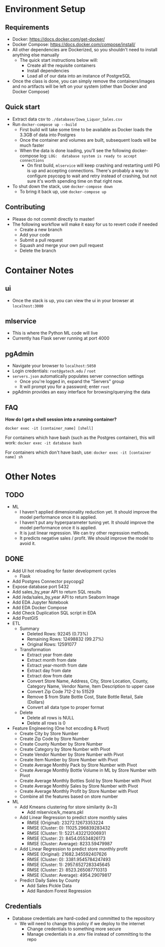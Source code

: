 # Environment Setup
## Requirements
- Docker: https://docs.docker.com/get-docker/
- Docker Compose: https://docs.docker.com/compose/install/
- All other dependencies are Dockerized, so you shouldn't need to install anything else manually
  - The quick start instructions below will:
    - Create all the requisite containers
    - Install dependencies
    - Load all of our data into an instance of PostgreSQL
- Once the class is done, you can simply remove the containers/images and no artifacts will be left on your system (other than Docker and Docker Compose)

## Quick start
- Extract data csv to `./database/Iowa_Liquor_Sales.csv`
- Run `docker-compose up --build`
  - First build will take some time to be available as Docker loads the 3.3GB of data into Postgres
  - Once the container and volumes are built, subsequent loads will be much faster
  - When the data is done loading, you'll see the following docker-compose log: `LOG:  database system is ready to accept connections`
    - On first build, `mlservice` will keep crashing and restarting until PG is up and accepting connections. There's probably a way to configure psycopg to wait and retry instead of crashing, but not sure it's worth spending time on that right now.
- To shut down the stack, use `docker-compose down`
  - To bring it back up, use `docker-compose up`

## Contributing
- Please do not commit directly to master!
- The following workflow will make it easy for us to revert code if needed
  - Create a new branch
  - Add your code
  - Submit a pull request
  - Squash and merge your own pull request
  - Delete the branch

# Container Notes

## ui
- Once the stack is up, you can view the ui in your browser at `localhost:3000`

## mlservice
- This is where the Python ML code will live
- Currently has Flask server running at port 4000

## pgAdmin
- Navigate your browser to `localhost:5050`
- Login credentials: `root@gatech.edu` / `root`
- `servers.json` automatically populates server connection settings
  - Once you're logged in, expand the "Servers" group
  - It will prompt you for a password; enter `root`
- pgAdmin provides an easy interface for browsing/querying the data

## FAQ

**How do I get a shell session into a running container?**

`docker exec -it [container_name] [shell]`

For containers which have bash (such as the Postgres container), this will work:
`docker exec -it database bash`

For containers which don't have bash, use:
`docker exec -it [container name] sh`

# Other Notes

## TODO
- ML
  - I haven't applied dimensionality reduction yet. It should improve the model performance once it is applied.
  - I haven't put any hyperparameter tuning yet.  It should improve the model performance once it is applied.
  - It is just linear regression. We can try other regression methods.
  - It predicts negative sales / profit. We should improve the model to avoid it.

## DONE
- Add UI hot reloading for faster development cycles
  - Flask
- Add Postgres Connector psycopg2
- Expose database port 5432
- Add sales_by_year API to return SQL results
- Add /eda/sales_by_year API to return Seaborn Image
- Add EDA Jupyter Notebook
- Add EDA Docker Compose
- Add Check Duplication SQL script in EDA
- Add PostGIS
- ETL
  - Summary
    - Deleted Rows: 92245 (0.73%)
    - Remaining Rows: 12498832 (99.27%)
    - Original Rows: 12591077
  - Transformation
    - Extract year from date
    - Extract month from date
    - Extract year-month from date
    - Extract day from date
    - Extract dow from date
    - Convert Store Name, Address, City, Store Location, County, Category Name, Vendor Name, Item Description to upper case
    - Convert Zip Code 712-2 to 51529
    - Remove $ from State Bottle Cost, State Bottle Retail, Sale (Dollars)
    - Convert all data type to proper format
  - Delete
    - Delete all rows is NULL
    - Delete all rows is 0
- Feature Engineering (One hot encoding & Pivot)
  - Create City by Store Number
  - Create Zip Code by Store Number
  - Create County Number by Store Number
  - Create Category by Store Number with Pivot
  - Create Vendor Number by Store Number with Pivot
  - Create Item Number by Store Number with Pivot
  - Create Average Monthly Pack by Store Number with Pivot
  - Create Average Monthly Bottle Volume in ML by Store Number with Pivot
  - Create Average Monthly Bottles Sold by Store Number with Pivot
  - Create Average Monthly Sales by Store Number with Pivot
  - Create Average Monthly Profit by Store Number with Pivot
  - Combine all the features based on store number
- ML
  - Add Kmeans clustering for store similarity (k=3)
    - Add mlservice/k_means.pkl
  - Add Linear Regression to predict store monthly sales
    - RMSE (Original): 23272.12673353224
    - RMSE (Cluster: 0): 11025.296839283432
    - RMSE (Cluster: 1): 5221.432212006931
    - RMSE (Cluster: 2): 8454.05534826173
    - RMSE (Cluster: Average): 8233.59479987
  - Add Linear Regression to predict store monthly profit
    - RMSE (Original): 21682.345592407626
    - RMSE (Cluster: 0): 3381.9545784247493
    - RMSE (Cluster: 1): 2957.6527283345645
    - RMSE (Cluster: 2): 8523.265087710313
    - RMSE (Cluster: Average): 4954.29079817
  - Predict Daily Sales by County
    - Add Sales Pickle Data
    - Add Random Forest Regression

## Credentials
- Database credentials are hard-coded and committed to the repository
  - We will need to change this policy if we deploy to the internet
    - Change credentials to something more secure
    - Manage credentials in a .env file instead of committing to the repo

